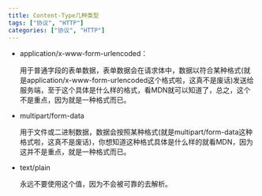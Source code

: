 ```yaml
---
title: Content-Type几种类型
tags: ["协议", "HTTP"]
categories: ["协议", "HTTP"]
---
```


- application/x-www-form-urlencoded：

  用于普通字段的表单数据，表单数据会在请求体中，数据以符合某种格式(就是application/x-www-form-urlencoded这个格式啦，这真不是废话)发送给服务端，至于这个具体是什么样的格式，看MDN就可以知道了，总之，这个不是重点，因为就是一种格式而已。

- multipart/form-data

  用于文件或二进制数据，数据会按照某种格式(就是multipart/form-data这种格式啦，这真不是废话)，你想知道这种格式具体是什么样的就看MDN，因为这并不是重点，就是一种格式而已。

- text/plain

  永远不要使用这个值，因为不会被可靠的去解析。

 <!--more-->

 